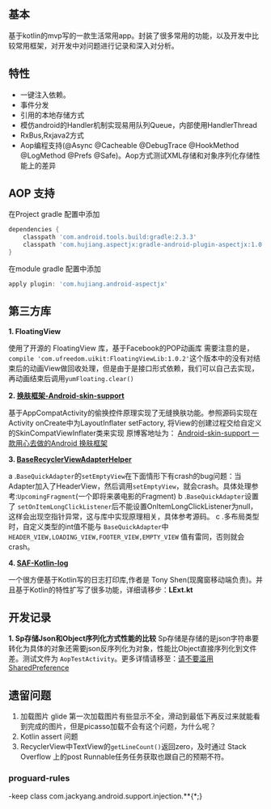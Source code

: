 ## 基本
基于kotlin的mvp写的一款生活常用app。封装了很多常用的功能，以及开发中比较常用框架，对开发中对问题进行记录和深入对分析。

## 特性
- 一键注入依赖。
- 事件分发
- 引用的本地存储方式
- 模仿android的Handler机制实现易用队列Queue，内部使用HandlerThread
- RxBus,Rxjava2方式
- Aop编程支持(@Async @Cacheable @DebugTrace @HookMethod @LogMethod @Prefs @Safe)。Aop方式测试XML存储和对象序列化存储性能上的差异

## AOP 支持
在Project gradle 配置中添加
```groovy
dependencies {
    classpath 'com.android.tools.build:gradle:2.3.3'
    classpath 'com.hujiang.aspectjx:gradle-android-plugin-aspectjx:1.0.10'
}
```

在module gradle 配置中添加
```gradle
apply plugin: 'com.hujiang.android-aspectjx'
```


## 第三方库
**1. FloatingView**

使用了开源的 FloatingView 库，基于Facebook的POP动画库
需要注意的是，`compile 'com.ufreedom.uikit:FloatingViewLib:1.0.2'`这个版本中的没有对结束后的动画View做回收处理，但是由于是接口形式依赖，我们可以自己去实现，再动画结束后调用`yumFloating.clear()`

**2. [换肤框架-Android-skin-support](https://github.com/ximsfei/Android-skin-support#%E5%BA%94%E7%94%A8%E5%86%85%E6%8D%A2%E8%82%A4)**

基于AppCompatActivity的偷换控件原理实现了无缝换肤功能。参照源码实现在Activity onCreate中为LayoutInflater setFactory, 将View的创建过程交给自定义的SkinCompatViewInflater类来实现
原博客地址为： [Android-skin-support 一款用心去做的Android 换肤框架](http://blog.csdn.net/ximsfei/article/details/54586827)

**3. [BaseRecyclerViewAdapterHelper](https://github.com/CymChad/BaseRecyclerViewAdapterHelper)**

a .`BaseQuickAdapter`的`setEmptyView`在下面情形下有crash的bug问题：当Adapter加入了HeaderView，然后调用`setEmptyView`，就会crash。具体处理参考:`UpcomingFragment`(一个即将来袭电影的Fragment)
b .`BaseQuickAdapter`设置了 `setOnItemLongClickListener`后不能设置OnItemLongClickListener为null，这样会出现空指针异常，这与库中实现原理相关，具体参考源码。
c .多布局类型时，自定义类型的int值不能与 `BaseQuickAdapter`中 `HEADER_VIEW,LOADING_VIEW,FOOTER_VIEW,EMPTY_VIEW` 值有雷同，否则就会crash。

**4. [SAF-Kotlin-log](https://github.com/fengzhizi715/SAF-Kotlin-log)**

一个很方便基于Kotlin写的日志打印库,作者是 Tony Shen(现魔窗移动端负责)。并且基于Kotlin的特性扩写了很多功能，详细请移步：**LExt.kt**

## 开发记录
**1. Sp存储Json和Object序列化方式性能的比较**
Sp存储是存储的是json字符串要转化为具体的对象还需要json反序列化为对象，性能比Object直接序列化到文件差。测试文件为 `AopTestActivity`。更多详情请移至：[请不要滥用SharedPreference](https://zhuanlan.zhihu.com/p/22913991)


## 遗留问题
1. 加载图片
glide 第一次加载图片有些显示不全，滑动到最低下再反过来就能看到完成的图片，但是picasso加载不会有这个问题，为什么呢？
2. Kotlin assert 问题
3. RecyclerView中TextView的`getLineCount()`返回zero，及时通过 Stack Overflow 上的post Runnable任务任务获取也跟自己的预期不符。

### proguard-rules
-keep class com.jackyang.android.support.injection.**{*;}